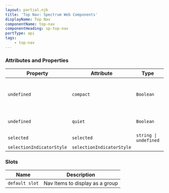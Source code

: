 ```yaml
---
layout: partial.njk
title: 'Top Nav: Spectrum Web Components'
displayName: Top Nav
componentName: top-nav
componentHeading: sp-top-nav
partType: api
tags:
    - top-nav
---
```


### Attributes and Properties

<div class="table-container">
<table class="spectrum-Table">
<thead class="spectrum-Table-head">
<tr>

<th class="spectrum-Table-headCell">
Property
</th>

<th class="spectrum-Table-headCell">
Attribute
</th>

<th class="spectrum-Table-headCell">
Type
</th>

<th class="spectrum-Table-headCell">
Default
</th>

<th class="spectrum-Table-headCell">
Description
</th>

</tr>
</thead>
<tbody class="spectrum-Table-body">

<tr class="spectrum-Table-row">

<td class="spectrum-Table-cell">
<code>undefined</code>
</td>

<td class="spectrum-Table-cell">
<code>compact</code>
</td>

<td class="spectrum-Table-cell">
<code>Boolean</code>
</td>

<td class="spectrum-Table-cell">
<code></code>
</td>

<td class="spectrum-Table-cell">
The collection of tabs take up less space
</td>

</tr>

<tr class="spectrum-Table-row">

<td class="spectrum-Table-cell">
<code>undefined</code>
</td>

<td class="spectrum-Table-cell">
<code>quiet</code>
</td>

<td class="spectrum-Table-cell">
<code>Boolean</code>
</td>

<td class="spectrum-Table-cell">
<code></code>
</td>

<td class="spectrum-Table-cell">
The tabs border is a lot smaller
</td>

</tr>

<tr class="spectrum-Table-row">

<td class="spectrum-Table-cell">
<code>selected</code>
</td>

<td class="spectrum-Table-cell">
<code>selected</code>
</td>

<td class="spectrum-Table-cell">
<code>string | undefined</code>
</td>

<td class="spectrum-Table-cell">
<code></code>
</td>

<td class="spectrum-Table-cell">

</td>

</tr>

<tr class="spectrum-Table-row">

<td class="spectrum-Table-cell">
<code>selectionIndicatorStyle</code>
</td>

<td class="spectrum-Table-cell">
<code>selectionIndicatorStyle</code>
</td>

<td class="spectrum-Table-cell">
<code></code>
</td>

<td class="spectrum-Table-cell">
<code>noSelectionStyle</code>
</td>

<td class="spectrum-Table-cell">

</td>

</tr>

</tbody>
</table>
</div>
    

### Slots

<div class="table-container">
<table class="spectrum-Table">
<thead class="spectrum-Table-head">
<tr>

<th class="spectrum-Table-headCell">
Name
</th>

<th class="spectrum-Table-headCell">
Description
</th>

</tr>
</thead>
<tbody class="spectrum-Table-body">

<tr class="spectrum-Table-row">

<td class="spectrum-Table-cell">
<code>default slot</code>
</td>

<td class="spectrum-Table-cell">
Nav Items to display as a group
</td>

</tr>

</tbody>
</table>
</div>
    

